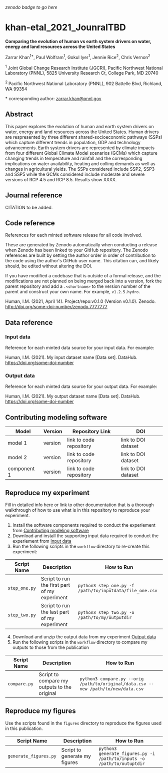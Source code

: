 _zenodo badge to go here_

# khan-etal_2021_JounralTBD

**Comparing the evolution of human vs earth system drivers on water, energy and land resources across the United States**

Zarrar Khan<sup>1\*</sup>, Paul Wolfram<sup>1</sup>, Gokul Iyer<sup>1</sup>, Jennie Rice<sup>2</sup>, Chris Vernon<sup>2</sup>

<sup>1 </sup> Joint Global Change Research Institute (JGCRI), Pacific Northwest National Laboratory (PNNL), 5825 University Research Ct, College Park, MD 20740

<sup>2 </sup> Pacific Northwest National Laboratory (PNNL), 902 Battelle Blvd, Richland, WA 99354

\* corresponding author:  zarrar.khan@pnnl.gov

## Abstract
This paper explores the evolution of human and earth system drivers on water, energy and land resources across the United States. Human drivers are respresented by three different shared-socioeconomic pathways (SSPs) which capture different trends in population, GDP and technology advancements. Earth system drivers are represented by climate impacts from four different Global Climate Model scenarios (GCMs) which capture changing trends in temperature and rainfall and the corresponding implications on water availability, heating and colling demands as well as changes in agricultural yields. The SSPs considered include SSP2, SSP3 and SSP5 while the GCMs considered include moderate and severe versions of RCP 4.5 and RCP 8.5. Results show XXXX. 

## Journal reference
CITATION to be added.

## Code reference
References for each minted software release for all code involved.  

These are generated by Zenodo automatically when conducting a release when Zenodo has been linked to your GitHub repository. The Zenodo references are built by setting the author order in order of contribution to the code using the author's GitHub user name.  This citation can, and likely should, be edited without altering the DOI.

If you have modified a codebase that is outside of a formal release, and the modifications are not planned on being merged back into a version, fork the parent repository and add a `.<shortname>` to the version number of the parent and construct your own name.  For example, `v1.2.5.hydro`.

Human, I.M. (2021, April 14). Project/repo:v0.1.0 (Version v0.1.0). Zenodo. http://doi.org/some-doi-number/zenodo.7777777

## Data reference

### Input data
Reference for each minted data source for your input data.  For example:

Human, I.M. (2021). My input dataset name [Data set]. DataHub. https://doi.org/some-doi-number

### Output data
Reference for each minted data source for your output data.  For example:

Human, I.M. (2021). My output dataset name [Data set]. DataHub. https://doi.org/some-doi-number

## Contributing modeling software
| Model | Version | Repository Link | DOI |
|-------|---------|-----------------|-----|
| model 1 | version | link to code repository | link to DOI dataset |
| model 2 | version | link to code repository | link to DOI dataset |
| component 1 | version | link to code repository | link to DOI dataset |

## Reproduce my experiment
Fill in detailed info here or link to other documentation that is a thorough walkthrough of how to use what is in this repository to reproduce your experiment.

1. Install the software components required to conduct the experiement from [Contributing modeling software](#contributing-modeling-software)
2. Download and install the supporting input data required to conduct the experiement from [Input data](#input-data)
3. Run the following scripts in the `workflow` directory to re-create this experiment:

| Script Name | Description | How to Run |
| --- | --- | --- |
| `step_one.py` | Script to run the first part of my experiment | `python3 step_one.py -f /path/to/inputdata/file_one.csv` |
| `step_two.py` | Script to run the last part of my experiment | `python3 step_two.py -o /path/to/my/outputdir` |

4. Download and unzip the output data from my experiment [Output data](#output-data)
5. Run the following scripts in the `workflow` directory to compare my outputs to those from the publication

| Script Name | Description | How to Run |
| --- | --- | --- |
| `compare.py` | Script to compare my outputs to the original | `python3 compare.py --orig /path/to/original/data.csv --new /path/to/new/data.csv` |

## Reproduce my figures
Use the scripts found in the `figures` directory to reproduce the figures used in this publication.

| Script Name | Description | How to Run |
| --- | --- | --- |
| `generate_figures.py` | Script to generate my figures | `python3 generate_figures.py -i /path/to/inputs -o /path/to/outuptdir` |
